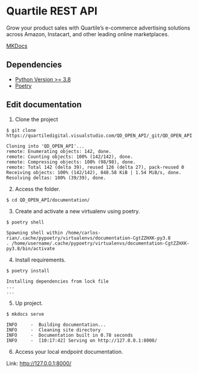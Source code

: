 # Quartile REST API

Grow your product sales with Quartile’s e-commerce advertising solutions across Amazon, Instacart, and other leading online marketplaces.

[MKDocs](https://squidfunk.github.io/mkdocs-material/getting-started/)

## Dependencies

* [Python Version >= 3.8](https://www.python.org/)
* [Poetry](https://python-poetry.org/docs/#installation)


## Edit documentation

1. Clone the project
```console
$ git clone https://quartiledigital.visualstudio.com/QD_OPEN_API/_git/QD_OPEN_API

Cloning into 'QD_OPEN_API'...
remote: Enumerating objects: 142, done.
remote: Counting objects: 100% (142/142), done.
remote: Compressing objects: 100% (98/98), done.
remote: Total 142 (delta 39), reused 126 (delta 27), pack-reused 0
Receiving objects: 100% (142/142), 848.58 KiB | 1.54 MiB/s, done.
Resolving deltas: 100% (39/39), done.
```

2. Access the folder.

```console
$ cd QD_OPEN_API/documentation/
```

3. Create and activate a new virtualenv using poetry.

```console
$ poetry shell

Spawning shell within /home/carlos-rian/.cache/pypoetry/virtualenvs/documentation-CgtZZHXK-py3.8
. /home/username/.cache/pypoetry/virtualenvs/documentation-CgtZZHXK-py3.8/bin/activate
```

4. Install requirements.

```console
$ poetry install

Installing dependencies from lock file
...
...
```

5. Up project.

```console
$ mkdocs serve

INFO     -  Building documentation...
INFO     -  Cleaning site directory
INFO     -  Documentation built in 0.78 seconds
INFO     -  [10:17:42] Serving on http://127.0.0.1:8000/
```

6. Access your local endpoint documentation.

Link: http://127.0.0.1:8000/